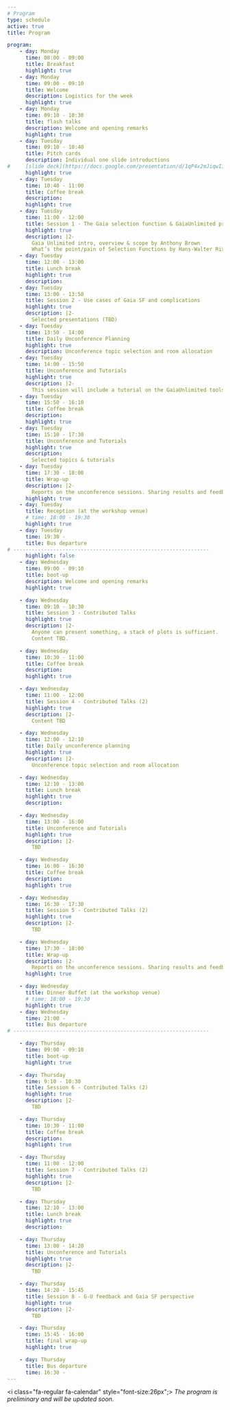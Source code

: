 ```yaml
---
# Program
type: schedule
active: true
title: Program

program:
    - day: Monday 
      time: 08:00 - 09:00
      title: Breakfast 
      highlight: true
    - day: Monday 
      time: 09:00 - 09:10
      title: Welcome
      description: Logistics for the week 
      highlight: true
    - day: Monday 
      time: 09:10 - 10:30
      title: flash talks
      description: Welcome and opening remarks
      highlight: true
    - day: Tuesday
      time: 09:10 - 10:40
      title: Pitch cards
      description: Individual one slide introductions
#     [slide deck](https://docs.google.com/presentation/d/1qP4x2mJiqwI1hqZlG6ca-T3rkY5-wkERbvDUPYZgJ24/edit?usp=sharing)
      highlight: true
    - day: Tuesday
      time: 10:40 - 11:00
      title: Coffee break
      description:
      highlight: true
    - day: Tuesday
      time: 11:00 - 12:00
      title: Session 1 - The Gaia selection function & GaiaUnlimited project
      highlight: true
      description: |2-
        Gaia Unlimited intro, overview & scope by Anthony Brown
        What’s the point/pain of Selection Functions by Hans-Walter Rix
    - day: Tuesday
      time: 12:00 - 13:00
      title: Lunch break
      highlight: true
      description:
    - day: Tuesday
      time: 13:00 - 13:50
      title: Session 2 - Use cases of Gaia SF and complications
      highlight: true
      description: |2-
        Selected presentations (TBD)
    - day: Tuesday
      time: 13:50 - 14:00
      title: Daily Unconference Planning
      highlight: true
      description: Unconference topic selection and room allocation
    - day: Tuesday
      time: 14:00 - 15:50
      title: Unconference and Tutorials
      highlight: true
      description: |2-
        This session will include a tutorial on the GaiaUnlimited tools.
    - day: Tuesday
      time: 15:50 - 16:10
      title: Coffee break
      description:
      highlight: true
    - day: Tuesday
      time: 15:10 - 17:30
      title: Unconference and Tutorials
      highlight: true
      description:
        Selected topics & tutorials
    - day: Tuesday
      time: 17:30 - 18:00
      title: Wrap-up
      description: |2-
        Reports on the unconference sessions. Sharing results and feedback.
      highlight: true
    - day: Tuesday
      title: Reception (at the workshop venue)
      # time: 18:00 - 19:30
      highlight: true
    - day: Tuesday
      time: 19:30 -
      title: Bus departure
# ----------------------------------------------------------------
      highlight: false
    - day: Wednesday
      time: 09:00 - 09:10
      title: boot-up
      description: Welcome and opening remarks
      highlight: true

    - day: Wednesday
      time: 09:10 - 10:30
      title: Session 3 - Contributed Talks
      highlight: true
      description: |2-
        Anyone can present something, a stack of plots is sufficient.
        Content TBD.

    - day: Wednesday
      time: 10:30 - 11:00
      title: Coffee break
      description:
      highlight: true

    - day: Wednesday
      time: 11:00 - 12:00
      title: Session 4 - Contributed Talks (2)
      highlight: true
      description: |2-
        Content TBD

    - day: Wednesday
      time: 12:00 - 12:10
      title: Daily unconference planning
      highlight: true
      description: |2-
        Unconference topic selection and room allocation

    - day: Wednesday
      time: 12:10 - 13:00
      title: Lunch break
      highlight: true
      description:

    - day: Wednesday
      time: 13:00 - 16:00
      title: Unconference and Tutorials
      highlight: true
      description: |2-
        TBD

    - day: Wednesday
      time: 16:00 - 16:30
      title: Coffee break
      description:
      highlight: true

    - day: Wednesday
      time: 16:30 - 17:30
      title: Session 5 - Contributed Talks (2)
      highlight: true
      description: |2-
        TBD

    - day: Wednesday
      time: 17:30 - 18:00
      title: Wrap-up
      description: |2-
        Reports on the unconference sessions. Sharing results and feedback.
      highlight: true

    - day: Wednesday
      title: Dinner Buffet (at the workshop venue)
      # time: 18:00 - 19:30
      highlight: true
    - day: Wednesday
      time: 21:00 -
      title: Bus departure
# ----------------------------------------------------------------

    - day: Thursday
      time: 09:00 - 09:10
      title: boot-up
      highlight: true

    - day: Thursday
      time: 9:10 - 10:30
      title: Session 6 - Contributed Talks (2)
      highlight: true
      description: |2-
        TBD

    - day: Thursday
      time: 10:30 - 11:00
      title: Coffee break
      description:
      highlight: true

    - day: Thursday
      time: 11:00 - 12:00
      title: Session 7 - Contributed Talks (2)
      highlight: true
      description: |2-
        TBD

    - day: Thursday
      time: 12:10 - 13:00
      title: Lunch break
      highlight: true
      description:

    - day: Thursday
      time: 13:00 - 14:20
      title: Unconference and Tutorials
      highlight: true
      description: |2-
        TBD

    - day: Thursday
      time: 14:20 - 15:45
      title: Session 8 - G-U feedback and Gaia SF perspective
      highlight: true
      description: |2-
        TBD

    - day: Thursday
      time: 15:45 - 16:00
      title: final wrap-up
      highlight: true

    - day: Thursday
      title: Bus departure
      time: 16:30 -
---
```


<i class="fa-regular fa-calendar" style="font-size:26px";></i> _The program is preliminary and will be updated soon._
